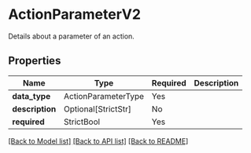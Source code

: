 # ActionParameterV2

Details about a parameter of an action.

## Properties
| Name | Type | Required | Description |
| ------------ | ------------- | ------------- | ------------- |
**data_type** | ActionParameterType | Yes |  |
**description** | Optional[StrictStr] | No |  |
**required** | StrictBool | Yes |  |


[[Back to Model list]](../../README.md#documentation-for-models) [[Back to API list]](../../README.md#documentation-for-api-endpoints) [[Back to README]](../../README.md)
